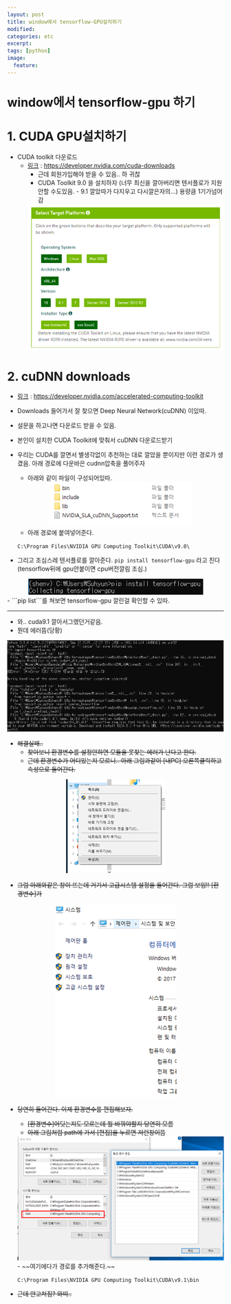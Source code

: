 ```yaml
---
layout: post
title: window에서 tensorflow-GPU설치하기
modified:
categories: etc
excerpt:
tags: [python]
image:
  feature:
---
```


# window에서 tensorflow-gpu 하기

# 1. CUDA GPU설치하기
- CUDA toolkit 다운로드
  - [링크](https://developer.nvidia.com/cuda-downloads) : https://developer.nvidia.com/cuda-downloads
    -  근데 회원가입해야 받을 수 있음.. 하 귀찮
    - CUDA Toolkit 9.0 을 설치하자 (너무 최신을 깔아버리면 텐서플로가 지원안할 수도있음. - 9.1 깔았따가 다지우고 다시깔은자의...) 용량큼 1기가넘어감
    <center>
       <img src="/images/GPU/01_gpu_setting.png">
    </center>

# 2. cuDNN downloads
-  [링크](https://developer.nvidia.com/accelerated-computing-toolkit) : https://developer.nvidia.com/accelerated-computing-toolkit
  - Downloads 들어가서 잘 찾으면 Deep Neural Network(cuDNN) 이있따.
  - 설문을 하고나면 다운로드 받을 수 있음.
  - 본인이 설치한 CUDA Toolkit에 맞춰서 cuDNN 다운로드받기

- 우리는 CUDA를 깔면서 별생각없이 추천하는 대로 깔았을 뿐이지만 이런 경로가 생겼음. 아래 경로에 다운바은 cudnn압축을 풀어주자
  - 아래와 같이 파일이 구성되어있따.

  <center>
     <img src="/images/GPU/07_cudnn.png">
  </center>

  - 아래 경로에 붙여넣어준다.

  ```
  C:\Program Files\NVIDIA GPU Computing Toolkit\CUDA\v9.0\
  ```

- 그리고 조심스레 텐서플로를 깔아준다.  ```pip install tensorflow-gpu``` 라고 친다 (tensorflow뒤에 gpu안붙이면 cpu버전깔림 조심.)
<center>
   <img src="/images/GPU/02_install_tf.png">
</center>
  - ```pip list```를 쳐보면 tensorflow-gpu 깔린걸 확인할 수 있따.

------
- 와.. cuda9.1 깔아서그랬던거같음.
- 뭔데 에러뜸(당황)
<center>
   <img src="/images/GPU/03_error_tf.png">
</center>

- ~~해결실패..~~
  - ~~찾아보니 환경변수를 설정안하면 모듈을 못찾는 에러가 난다고 한다.~~
  - ~~근데 환경변수가 어디있는지 모르니.. 아래 그림과같이 [내PC] 오른쪽클릭하고 속성으로 들어간다.~~

<center>
   <img src="/images/GPU/04_env_path01.png">
</center>

  - ~~그럼 아래와같은 창이 뜨는데 거기서 고급시스템 설정을 들어간다. 그럼 보임!! [환경변수]가~~

  <center>
     <img src="/images/GPU/05_env_path02.png">
  </center>

  - ~~당연히 들어간다. 이제 환경변수를 편집해보자.~~
    - ~~[환경변수]어딧는지도 모르는데 뭘 바꿔야할지 당연히 모름~~
    - ~~아래 그림처럼 path에 가서 [편집]을 누르면 저런창이뜸~~
    <center>
       <img src="/images/GPU/06_env_path03.png">
    </center>
    - ~~여기에다가 경로를 추가해준다.~~

    ```
    C:\Program Files\NVIDIA GPU Computing Toolkit\CUDA\v9.1\bin
    ```

  - ~~근데 안고쳐짐? 와띠..~~
